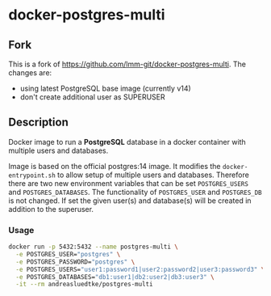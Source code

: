 # docker-postgres-multi


## Fork
This is a fork of https://github.com/lmm-git/docker-postgres-multi. The changes are:

- using latest PostgreSQL base image (currently v14)
- don't create additional user as SUPERUSER

## Description

Docker image to run a **PostgreSQL** database in a docker container with multiple users and databases.

Image is based on the official postgres:14 image. It modifies the `docker-entrypoint.sh` to allow setup of multiple users and databases. Therefore there are two new environment variables that can be set `POSTGRES_USERS` and `POSTGRES_DATABASES`. The functionality of `POSTGRES_USER` and `POSTGRES_DB` is not changed. If set the given user(s) and database(s) will be created in addition to the superuser.

### Usage

```sh
docker run -p 5432:5432 --name postgres-multi \
  -e POSTGRES_USER="postgres" \
  -e POSTGRES_PASSWORD="postgres" \
  -e POSTGRES_USERS="user1:password1|user2:password2|user3:password3" \
  -e POSTGRES_DATABASES="db1:user1|db2:user2|db3:user3" \
  -it --rm andreasluedtke/postgres-multi
```
